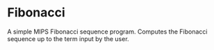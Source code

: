 # Fibonacci
A simple MIPS Fibonacci sequence program. Computes the Fibonacci  sequence up to the term input by the user.
